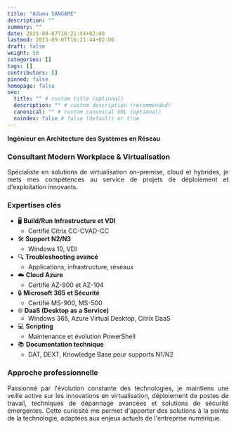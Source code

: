 ```yaml
---
title: "Adama SANGARE"
description: ""
summary: ""
date: 2023-09-07T16:21:44+02:00
lastmod: 2023-09-07T16:21:44+02:00
draft: false
weight: 50
categories: []
tags: []
contributors: []
pinned: false
homepage: false
seo:
  title: "" # custom title (optional)
  description: "" # custom description (recommended)
  canonical: "" # custom canonical URL (optional)
  noindex: false # false (default) or true
---
```




**Ingénieur en Architecture des Systèmes en Réseau**
### Consultant Modern Workplace & Virtualisation

<div style="text-align: justify">



Spécialiste en solutions de virtualisation on-premise, cloud et hybrides, je mets mes compétences au service de projets de déploiement et d'exploitation innovants.

### Expertises clés

- 🖥️ **Build/Run Infrastructure et VDI**
  - Certifié Citrix CC-CVAD-CC
- 🛠️ **Support N2/N3**
  - Windows 10, VDI
- 🔍 **Troubleshooting avancé**
  - Applications, infrastructure, réseaux
- ☁️ **Cloud Azure**
  - Certifié AZ-900 et AZ-104
- 🔒 **Microsoft 365 et Sécurité**
  - Certifié MS-900, MS-500
- 🌐 **DaaS (Desktop as a Service)**
  - Windows 365, Azure Virtual Desktop, Citrix DaaS
- 💻 **Scripting**
  - Maintenance et évolution PowerShell
- 📚 **Documentation technique**
  - DAT, DEXT, Knowledge Base pour supports N1/N2

<!--
| Compétences Clés                    | Détails                                                      |
|-------------------------------------|--------------------------------------------------------------|
| 🖥️ Build/Run Infrastructure VDI     | Certifié Citrix CC-CVAD-CC                                   |
| 🛠️ Support N2/N3                    | Windows 10, VDI                                              |
| 🔍 Troubleshooting avancé           | Applications, infrastructure, réseaux                        |
| ☁️ Cloud Azure                      | Certifié AZ-900 et AZ-104                                    |
| 🔒 Microsoft 365 et Sécurité        | Certifié MS-900, MS-500                                      |
| 🌐 DaaS (Desktop as a Service)      | Windows 365, Azure Virtual Desktop, Citrix DaaS              |
| 💻 Scripting                        | Maintenance et évolution PowerShell                          |
| 📚 Documentation technique          | DAT, DEXT, Knowledge Base pour supports N1/N2                |
-->


### Approche professionnelle

Passionné par l'évolution constante des technologies, je maintiens une veille active sur les innovations en virtualisation, déploiement de postes de travail, techniques de dépannage avancées et solutions de sécurité émergentes. Cette curiosité me permet d'apporter des solutions à la pointe de la technologie, adaptées aux enjeux actuels de l'entreprise numérique.

</div>
